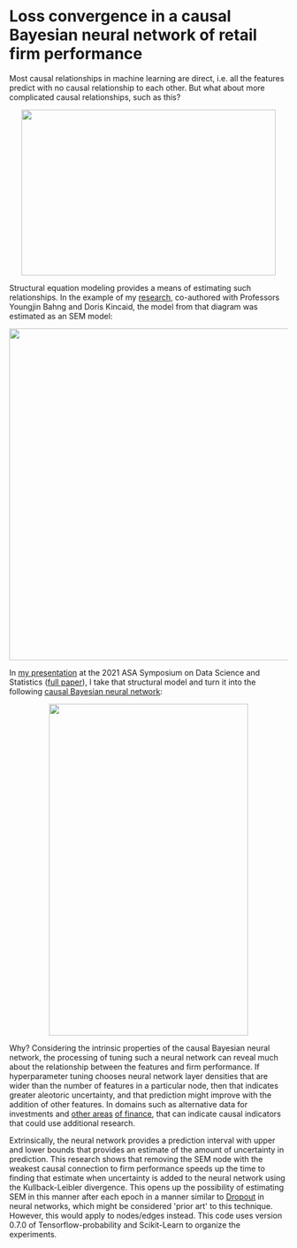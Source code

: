 # Loss convergence in a causal Bayesian neural network of retail firm performance

Most causal relationships in machine learning are direct, i.e. all the features predict with no causal relationship to each other. But what about more complicated causal relationships, such as this?

<p align="center">
  <img width="460" height="300" src=Figure2.jpg>
</p>

Structural equation modeling provides a means of estimating such relationships. In the example of my [research](https://www.koreascience.or.kr/article/JAKO201816357066272.page), co-authored with Professors Youngjin Bahng and Doris Kincaid, the model from that diagram was estimated as an SEM model:

<p align="center">
  <img width="700" height="600" src=Path_diagram.png>
</p>

In [my presentation](https://ww2.amstat.org/meetings/sdss/2021/onlineprogram/AbstractDetails.cfm?AbstractID=309750) at the 2021 ASA Symposium on Data Science and Statistics ([full paper](https://arxiv.org/abs/2008.13038)), I take that structural model and turn it into the following [causal Bayesian neural network](https://www.quantamagazine.org/to-build-truly-intelligent-machines-teach-them-cause-and-effect-20180515/):


<p align="center">
  <img width="360" height="600" src=Figure4.jpg>
</p>

Why? Considering the intrinsic properties of the causal Bayesian neural network, the processing of tuning such a neural network can reveal much about the relationship between the features and firm performance. If hyperparameter tuning chooses neural network layer densities that are wider than the number of features in a particular node, then that indicates greater aleotoric uncertainty, and that prediction might improve with the addition of other features. In domains such as alternative data for investments and [other areas](https://youtu.be/DEHqIxX1Kq4) [of finance](https://youtu.be/LlzVlqVzeD8), that can indicate causal indicators that could use additional research.

Extrinsically, the neural network provides a prediction interval with upper and lower bounds that provides an estimate of the amount of uncertainty in prediction. This research shows that removing the SEM node with the weakest causal connection to firm performance speeds up the time to finding that estimate when uncertainty is added to the neural network using the Kullback-Leibler divergence. This opens up the possibility of estimating SEM in this manner after each epoch in a manner similar to [Dropout](https://patents.google.com/patent/US9406017B2/en) in neural networks, which might be considered 'prior art' to this technique. However, this would apply to nodes/edges instead. This code uses version 0.7.0 of Tensorflow-probability and Scikit-Learn to organize the experiments.

<!-- <p align="center">
  <img width="400" height="300" src=https://mir-s3-cdn-cf.behance.net/projects/404/11278773.54812a20214b7.jpg>
</p> --!>

<!-- *Image credit Behance.net, creative commons license* --!>
